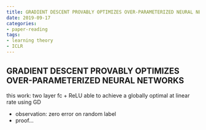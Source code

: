 ```yaml
---
title: GRADIENT DESCENT PROVABLY OPTIMIZES OVER-PARAMETERIZED NEURAL NETWORKS
date: 2019-09-17
categories:
- paper-reading
tags:
- learning theory
- ICLR
---
```


## GRADIENT DESCENT PROVABLY OPTIMIZES OVER-PARAMETERIZED NEURAL NETWORKS

this work: two layer fc + ReLU able to achieve a globally optimal at linear rate using GD
- observation: zero error on random label
- proof...
